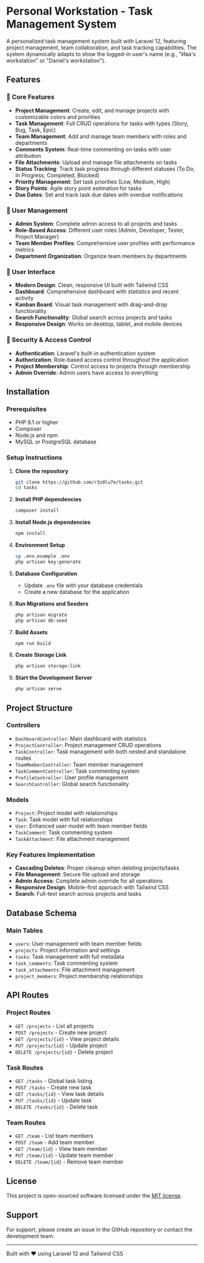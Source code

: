 # Personal Workstation - Task Management System

A personalized task management system built with Laravel 12, featuring project management, team collaboration, and task tracking capabilities. The system dynamically adapts to show the logged-in user's name (e.g., "Ива's workstation" or "Daniel's workstation").

## Features

### 🚀 Core Features
- **Project Management**: Create, edit, and manage projects with customizable colors and priorities
- **Task Management**: Full CRUD operations for tasks with types (Story, Bug, Task, Epic)
- **Team Management**: Add and manage team members with roles and departments
- **Comments System**: Real-time commenting on tasks with user attribution
- **File Attachments**: Upload and manage file attachments on tasks
- **Status Tracking**: Track task progress through different statuses (To Do, In Progress, Completed, Blocked)
- **Priority Management**: Set task priorities (Low, Medium, High)
- **Story Points**: Agile story point estimation for tasks
- **Due Dates**: Set and track task due dates with overdue notifications

### 👥 User Management
- **Admin System**: Complete admin access to all projects and tasks
- **Role-Based Access**: Different user roles (Admin, Developer, Tester, Project Manager)
- **Team Member Profiles**: Comprehensive user profiles with performance metrics
- **Department Organization**: Organize team members by departments

### 🎨 User Interface
- **Modern Design**: Clean, responsive UI built with Tailwind CSS
- **Dashboard**: Comprehensive dashboard with statistics and recent activity
- **Kanban Board**: Visual task management with drag-and-drop functionality
- **Search Functionality**: Global search across projects and tasks
- **Responsive Design**: Works on desktop, tablet, and mobile devices

### 🔐 Security & Access Control
- **Authentication**: Laravel's built-in authentication system
- **Authorization**: Role-based access control throughout the application
- **Project Membership**: Control access to projects through membership
- **Admin Override**: Admin users have access to everything

## Installation

### Prerequisites
- PHP 8.1 or higher
- Composer
- Node.js and npm
- MySQL or PostgreSQL database

### Setup Instructions

1. **Clone the repository**
   ```bash
   git clone https://github.com/r3s0lu7e/tasks.git
   cd tasks
   ```

2. **Install PHP dependencies**
   ```bash
   composer install
   ```

3. **Install Node.js dependencies**
   ```bash
   npm install
   ```

4. **Environment Setup**
   ```bash
   cp .env.example .env
   php artisan key:generate
   ```

5. **Database Configuration**
   - Update `.env` file with your database credentials
   - Create a new database for the application

6. **Run Migrations and Seeders**
   ```bash
   php artisan migrate
   php artisan db:seed
   ```

7. **Build Assets**
   ```bash
   npm run build
   ```

8. **Create Storage Link**
   ```bash
   php artisan storage:link
   ```

9. **Start the Development Server**
   ```bash
   php artisan serve
   ```

## Project Structure

### Controllers
- `DashboardController`: Main dashboard with statistics
- `ProjectController`: Project management CRUD operations
- `TaskController`: Task management with both nested and standalone routes
- `TeamMemberController`: Team member management
- `TaskCommentController`: Task commenting system
- `ProfileController`: User profile management
- `SearchController`: Global search functionality

### Models
- `Project`: Project model with relationships
- `Task`: Task model with full relationships
- `User`: Enhanced user model with team member fields
- `TaskComment`: Task commenting system
- `TaskAttachment`: File attachment management

### Key Features Implementation
- **Cascading Deletes**: Proper cleanup when deleting projects/tasks
- **File Management**: Secure file upload and storage
- **Admin Access**: Complete admin override for all operations
- **Responsive Design**: Mobile-first approach with Tailwind CSS
- **Search**: Full-text search across projects and tasks

## Database Schema

### Main Tables
- `users`: User management with team member fields
- `projects`: Project information and settings
- `tasks`: Task management with full metadata
- `task_comments`: Task commenting system
- `task_attachments`: File attachment management
- `project_members`: Project membership relationships

## API Routes

### Project Routes
- `GET /projects` - List all projects
- `POST /projects` - Create new project
- `GET /projects/{id}` - View project details
- `PUT /projects/{id}` - Update project
- `DELETE /projects/{id}` - Delete project

### Task Routes
- `GET /tasks` - Global task listing
- `POST /tasks` - Create new task
- `GET /tasks/{id}` - View task details
- `PUT /tasks/{id}` - Update task
- `DELETE /tasks/{id}` - Delete task

### Team Routes
- `GET /team` - List team members
- `POST /team` - Add team member
- `GET /team/{id}` - View team member
- `PUT /team/{id}` - Update team member
- `DELETE /team/{id}` - Remove team member

## License

This project is open-sourced software licensed under the [MIT license](https://opensource.org/licenses/MIT).

## Support

For support, please create an issue in the GitHub repository or contact the development team.

---

Built with ❤️ using Laravel 12 and Tailwind CSS
